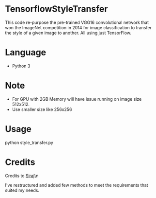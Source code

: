 # TensorflowStyleTransfer

This code re-purpose the pre-trained VGG16 convolutional network that won the ImageNet competition in 2014 for image classification to transfer the style of a given image to another. All using just TensorFlow.


Language
============

* Python 3


Note
============
* For GPU with 2GB Memory will have issue running on image size 512x512.
* Use smaller size like 256x256


Usage
============

python style_transfer.py


Credits
============
Credits to [Siraj](https://github.com/llSourcell)\n

I've restructured and added few methods to meet the requirements that suited my needs.
